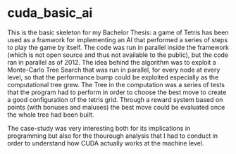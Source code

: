 # cuda_basic_ai

This is the basic skeleton for my Bachelor Thesis:
a game of Tetris has been used as a framwork for implementing an AI that performed a series of steps to play the game by itself.
The code was run in parallel inside the framework (which is not open source and thus not available to the public), but the code ran in parallel as of 2012. 
The idea behind the algorithm was to exploit a Monte-Carlo Tree Search that was run in parallel, for every node at every level, so that the performance bump could be exploited especially as the computational tree grew. 
The Tree in the computation was a series of tests that the program had to perform in order to choose the best move to create a good configuration of the tetris grid. Through a reward system based on points (with bonuses and maluses) the best move could be evaluated once the whole tree had been built.

The case-study was very interesting both for its implications in programming but also for the thourough analysis that I had to conduct in order to understand how CUDA actually works at the machine level. 
